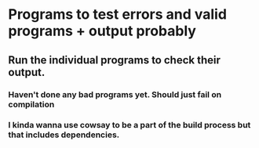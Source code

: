 # Programs to test errors and valid programs + output probably

## Run the individual programs to check their output.

### Haven't done any bad programs yet. Should just fail on compilation
### I kinda wanna use cowsay to be a part of the build process but that includes dependencies.